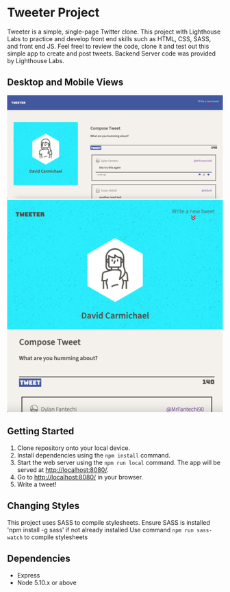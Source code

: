 # Tweeter Project

Tweeter is a simple, single-page Twitter clone. This project with Lighthouse Labs to practice and develop front end skills such as HTML, CSS, SASS, and front end JS. Feel freel to review the code, clone it and test out this simple app to create and post tweets. Backend Server code was provided by Lighthouse Labs.

## Desktop and Mobile Views
!["Desktop View"](./tweeter-desktop.png)
!["Mobile View"](./tweeter-mobile.png)

## Getting Started

1. Clone repository onto your local device.
2. Install dependencies using the `npm install` command.
3. Start the web server using the `npm run local` command. The app will be served at <http://localhost:8080/>.
4. Go to <http://localhost:8080/> in your browser.
5. Write a tweet!

## Changing Styles

This project uses SASS to compile stylesheets. Ensure SASS is installed 'npm install -g sass' if not already installed
Use command `npm run sass-watch` to compile stylesheets

## Dependencies

- Express
- Node 5.10.x or above

